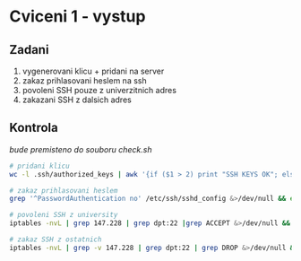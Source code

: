 # Cviceni 1 - vystup

## Zadani

1. vygenerovani klicu + pridani na server
2. zakaz prihlasovani heslem na ssh
3. povoleni SSH pouze z univerzitnich adres
4. zakazani SSH z dalsich adres

## Kontrola

*bude premisteno do souboru check.sh*

```bash
# pridani klicu
wc -l .ssh/authorized_keys | awk '{if ($1 > 2) print "SSH KEYS OK"; else print "SSH KEYS ERR"}'

# zakaz prihlasovani heslem
grep '^PasswordAuthentication no' /etc/ssh/sshd_config &>/dev/null && echo SSHD AUTH OK || echo SSHD AUTH ERR

# povoleni SSH z university
iptables -nvL | grep 147.228 | grep dpt:22 |grep ACCEPT &>/dev/null && echo IPTABLES UNI ALLLOW OK || echo IPTABLES UNI ALLLOW ERR

# zakaz SSH z ostatnich
iptables -nvL | grep -v 147.228 | grep dpt:22 | grep DROP &>/dev/null && echo IPTABLES ALL DROP OK || echo IPTABLES ALL DROP ERR
```
